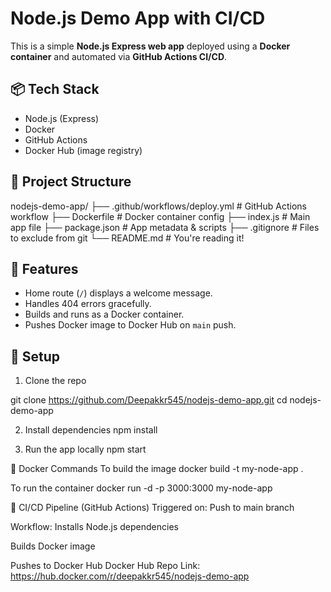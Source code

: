 # Node.js Demo App with CI/CD

This is a simple **Node.js Express web app** deployed using a **Docker container** and automated via **GitHub Actions CI/CD**. 


## 📦 Tech Stack

- Node.js (Express)
- Docker
- GitHub Actions
- Docker Hub (image registry)



## 🧱 Project Structure

nodejs-demo-app/
├── .github/workflows/deploy.yml # GitHub Actions workflow
├── Dockerfile      # Docker container config
├── index.js        # Main app file
├── package.json        # App metadata & scripts
├── .gitignore      # Files to exclude from git
└── README.md       # You're reading it!


## 🚀 Features

- Home route (`/`) displays a welcome message.
- Handles 404 errors gracefully.
- Builds and runs as a Docker container.
- Pushes Docker image to Docker Hub on `main` push.

## 🔧 Setup

1. Clone the repo

git clone https://github.com/Deepakkr545/nodejs-demo-app.git
cd nodejs-demo-app

2. Install dependencies
npm install

3. Run the app locally
npm start


🐳 Docker Commands
To build the image
docker build -t my-node-app .

To run the container
docker run -d -p 3000:3000 my-node-app

🔄 CI/CD Pipeline (GitHub Actions)
Triggered on:
Push to main branch

Workflow:
Installs Node.js dependencies

Builds Docker image

Pushes to Docker Hub
Docker Hub Repo Link: https://hub.docker.com/r/deepakkr545/nodejs-demo-app
